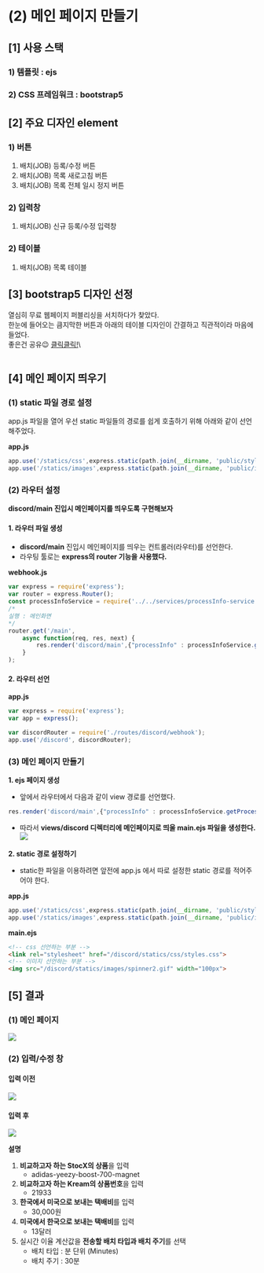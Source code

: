 # (2) 메인 페이지 만들기

## \[1] 사용 스택 <a href="#undefined" id="undefined"></a>

### **1) 템플릿 : ejs**

### **2)  CSS 프레임워크 : bootstrap5**

## \[2] 주요 디자인 element  <a href="#1" id="1"></a>

### 1) 버튼 <a href="#1" id="1"></a>

1. 배치(JOB) 등록/수정 버튼
2. 배치(JOB) 목록 새로고침 버튼
3. 배치(JOB) 목록 전체 일시 정지 버튼

### 2) 입력창 <a href="#2" id="2"></a>

1. 배치(JOB) 신규 등록/수정 입력창

### 2) 테이블 <a href="#2" id="2"></a>

1. 배치(JOB) 목록 테이블

## \[3] bootstrap5 디자인 선정 <a href="#2" id="2"></a>

열심히 무료 웹페이지 퍼블리싱을 서치하다가 찾았다.\
한눈에 들어오는 큼지막한 버튼과 아래의 테이블 디자인이 간결하고 직관적이라 마음에 들었다.\
좋은건 공유😉 [클릭클릭!](https://startbootstrap.com/template/sb-admin)\


<figure><img src="https://velog.velcdn.com/images/yooha9621/post/4c58f9e4-0268-4038-bd73-b54d33a41af3/image.png" alt=""><figcaption></figcaption></figure>

## \[4] 메인 페이지 띄우기 <a href="#3" id="3"></a>

### (1) static 파일 경로 설정 <a href="#1-static" id="1-static"></a>

app.js 파일을 열어 우선 static 파일들의 경로를 쉽게 호출하기 위해 아래와 같이 선언해주었다.

**app.js**

```javascript
app.use('/statics/css',express.static(path.join(__dirname, 'public/stylesheets')));
app.use('/statics/images',express.static(path.join(__dirname, 'public/images')));
```

### (2) 라우터 설정 <a href="#2" id="2"></a>

**discord/main 진입시 메인페이지를 띄우도록 구현해보자**

#### 1. 라우터 파일 생성 <a href="#1" id="1"></a>

* **discord/main** 진입시 메인페이지를 띄우는 컨트롤러(라우터)를 선언한다.
* 라우팅 툴로는 **express의 router 기능을 사용했다.**

**webhook.js**

```javascript
var express = require('express');
var router = express.Router();
const processInfoService = require('../../services/processInfo-service');
/*
실행 : 메인화면
*/ 
router.get('/main', 
    async function(req, res, next) {
        res.render('discord/main',{"processInfo" : processInfoService.getProcessInfoMap() });
    }
);
```

#### 2. 라우터 선언 <a href="#2" id="2"></a>

**app.js**

```javascript
var express = require('express');
var app = express();

var discordRouter = require('./routes/discord/webhook');
app.use('/discord', discordRouter);
```

### (3) 메인 페이지 만들기 <a href="#3" id="3"></a>

**1. ejs 페이지 생성**

* 앞에서 라우터에서 다음과 같이 view 경로를 선언했다.

```javascript
res.render('discord/main',{"processInfo" : processInfoService.getProcessInfoMap() });
```

* 따라서 **views/discord 디렉터리에 메인페이지로 띄울 main.ejs 파일을 생성한다.**\
  ![](https://velog.velcdn.com/images/yooha9621/post/4140b0e7-7759-4130-bc2c-e6d8d133ebf4/image.png)

**2. static 경로 설정하기**

* static한 파일을 이용하려면 앞전에 app.js 에서 따로 설정한 static 경로를 적어주어야 한다.

**app.js**

```javascript
app.use('/statics/css',express.static(path.join(__dirname, 'public/stylesheets')));
app.use('/statics/images',express.static(path.join(__dirname, 'public/images')));
```

**main.ejs**

```html
<!-- css 선언하는 부분 -->
<link rel="stylesheet" href="/discord/statics/css/styles.css">
<!-- 이미지 선언하는 부분 -->
<img src="/discord/statics/images/spinner2.gif" width="100px">
```

## \[5] 결과 <a href="#4" id="4"></a>

### (1) 메인 페이지 <a href="#1" id="1"></a>

![](https://velog.velcdn.com/images/yooha9621/post/69fdc447-b5f5-426f-983b-c6002e89aecb/image.png)

### (2) 입력/수정 창 <a href="#2" id="2"></a>

#### 입력 이전 <a href="#undefined" id="undefined"></a>

![](https://velog.velcdn.com/images/yooha9621/post/372f4497-650f-42e0-8ba3-4f9f4c311c45/image.png)

#### 입력 후 <a href="#undefined" id="undefined"></a>

![](https://velog.velcdn.com/images/yooha9621/post/48c5874b-fa26-469f-9e0d-c7c3391d1e3a/image.png)

**설명**

1. **비교하고자 하는 StocX의 상품**을 입력
   * adidas-yeezy-boost-700-magnet
2. **비교하고자 하는 Kream의 상품번호**을 입력
   * 21933
3. **한국에서 미국으로 보내는 택배비**를 입력
   * 30,000원
4. **미국에서 한국으로 보내는 택배비**를 입력
   * 13달러
5. 실시간 이율 계산값을 **전송할 배치 타입과 배치 주기**를 선택
   * 배치 타입 : 분 단위 (Minutes)
   * 배치 주기 : 30분
